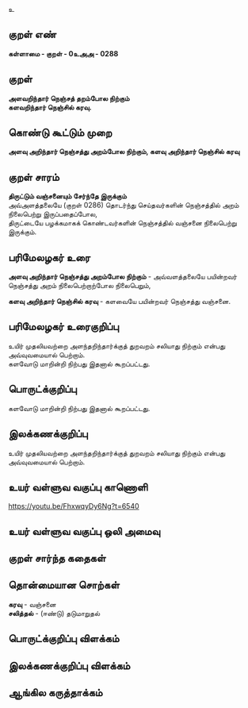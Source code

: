 உ

## குறள் எண் 

**கள்ளாமை - குறள் - 0உஅஅ - 0288**  

## குறள் 

**அளவறிந்தார் நெஞ்சத் தறம்போல நிற்கும்  
களவறிந்தார் நெஞ்சில் கரவு.**

## கொண்டு கூட்டும் முறை

**அளவு அறிந்தார் நெஞ்சத்து அறம்போல நிற்கும், களவு அறிந்தார் நெஞ்சில் கரவு** 

## குறள் சாரம் 

**திருட்டும் வஞ்சனையும் சேர்ந்தே இருக்கும்**  
அவ்அளத்தலையே (குறள் 0286) தொடர்ந்து செய்தவர்களின் நெஞ்சத்தில் அறம் நிலைபெற்று இருப்பதைப்போல,  
திருட்டையே பழக்கமாகக் கொண்டவர்களின் நெஞ்சத்தில் வஞ்சனை நிலைபெற்று இருக்கும்.  

## பரிமேலழகர் உரை

**அளவு அறிந்தார் நெஞ்சத்து அறம்போல நிற்கும்** - அவ்வளத்தலையே பயின்றவர் நெஞ்சத்து அறம் நிலைபெற்றாற்போல நிலைபெறும்,   

**களவு அறிந்தார் நெஞ்சில் கரவு** - களவையே பயின்றவர் நெஞ்சத்து வஞ்சனை. 

## பரிமேலழகர் உரைகுறிப்பு   

உயிர் முதலியவற்றை அளந்தறிந்தார்க்குத் துறவறம் சலியாது நிற்கும் என்பது அவ்வுவமையால் பெற்றாம்.   
களவோடு மாறின்றி நிற்பது இதனால் கூறப்பட்டது.   

## பொருட்க்குறிப்பு 
  
களவோடு மாறின்றி நிற்பது இதனால் கூறப்பட்டது.    

## இலக்கணக்குறிப்பு  

உயிர் முதலியவற்றை அளந்தறிந்தார்க்குத் துறவறம் சலியாது நிற்கும் என்பது அவ்வுவமையால் பெற்றாம்.
 
## உயர் வள்ளுவ வகுப்பு காணொளி

https://youtu.be/FhxwqyDy6Ng?t=6540

## உயர் வள்ளுவ வகுப்பு ஒலி அமைவு 

 
## குறள் சார்ந்த கதைகள் 


## தொன்மையான சொற்கள்

**கரவு** - வஞ்சனை  
**சலித்தல்** - (ஈண்டு) தடுமாறுதல்  

## பொருட்க்குறிப்பு விளக்கம்


## இலக்கணக்குறிப்பு விளக்கம்


## ஆங்கில கருத்தாக்கம் 


